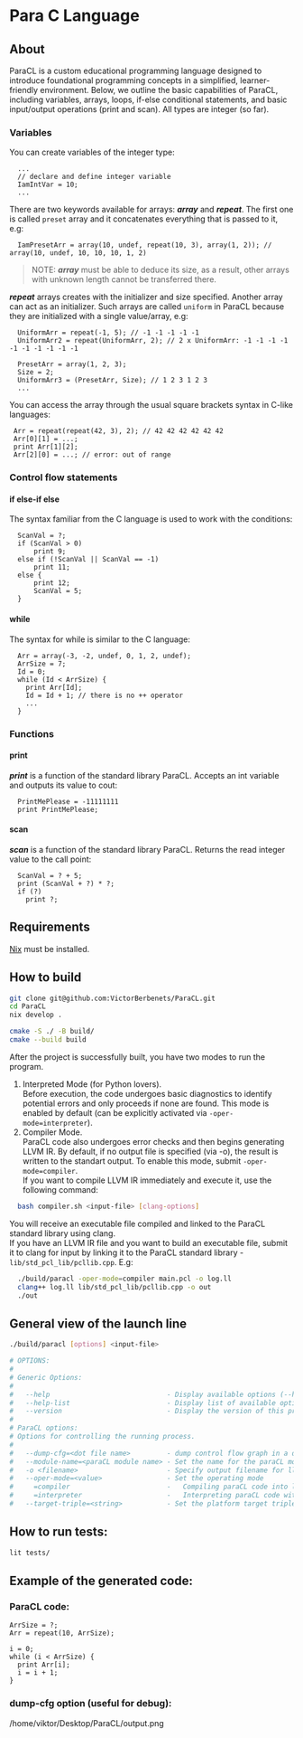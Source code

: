 # Para C Language

## About
ParaCL is a custom educational programming language designed to introduce foundational programming concepts in a simplified, learner-friendly environment. Below, we outline the basic capabilities of ParaCL, including variables, arrays, loops, if-else conditional statements, and basic input/output operations (print and scan). All types are integer (so far).  
### Variables
You can create variables of the integer type:
```
  ...
  // declare and define integer variable
  IamIntVar = 10;
  ...
```
There are two keywords available for arrays: ***array*** and ***repeat***. The first one is called `preset` array and it concatenates everything that is passed to it, e.g:
```
  IamPresetArr = array(10, undef, repeat(10, 3), array(1, 2)); // array(10, undef, 10, 10, 10, 1, 2)
```
> NOTE: ***array*** must be able to deduce its size, as a result, other arrays with unknown length cannot be transferred there. 

***repeat*** arrays creates with the initializer and size specified. Another array can act as an initializer.  Such arrays are called `uniform` in ParaCL because they are initialized with a single value/array, e.g:
```
  UniformArr = repeat(-1, 5); // -1 -1 -1 -1 -1
  UniformArr2 = repeat(UniformArr, 2); // 2 x UniformArr: -1 -1 -1 -1 -1 -1 -1 -1 -1 -1

  PresetArr = array(1, 2, 3);
  Size = 2;
  UniformArr3 = (PresetArr, Size); // 1 2 3 1 2 3
  ...
```
You can access the array through the usual square brackets syntax in C-like languages:  
```
 Arr = repeat(repeat(42, 3), 2); // 42 42 42 42 42 42
 Arr[0][1] = ...;
 print Arr[1][2];
 Arr[2][0] = ...; // error: out of range
```
### Control flow statements  
#### if else-if else
The syntax familiar from the C language is used to work with the conditions:
```
  ScanVal = ?;
  if (ScanVal > 0)
      print 9;
  else if (!ScanVal || ScanVal == -1)
      print 11;
  else {
      print 12;
      ScanVal = 5;
  }
```
#### while
The syntax for while is similar to the C language:
```
  Arr = array(-3, -2, undef, 0, 1, 2, undef);
  ArrSize = 7;
  Id = 0;
  while (Id < ArrSize) {
    print Arr[Id];
    Id = Id + 1; // there is no ++ operator
    ...
  }
```
### Functions
#### print
***print*** is a function of the standard library ParaCL. Accepts an int variable and outputs its value to cout:
```
  PrintMePlease = -11111111
  print PrintMePlease;
```
#### scan
***scan*** is a function of the standard library ParaCL. Returns the read integer value to the call point:
```
  ScanVal = ? + 5;
  print (ScanVal + ?) * ?;
  if (?)
    print ?;
```
## Requirements
[Nix](https://nixos.org/download/) must be installed. 
## How to build
```bash
git clone git@github.com:VictorBerbenets/ParaCL.git
cd ParaCL
nix develop .

cmake -S ./ -B build/
cmake --build build
```
After the project is successfully built, you have two modes to run the program.
1) Interpreted Mode (for Python lovers).  
Before execution, the code undergoes basic diagnostics to identify potential errors and only proceeds if none are found. This mode is enabled by default (can be explicitly activated via `-oper-mode=interpreter`).  
2) Compiler Mode.  
ParaCL code also undergoes error checks and then begins generating LLVM IR. By default, if no output file is specified (via -o), the result is written to the standart output. To enable this mode, submit `-oper-mode=compiler`.  
If you want to compile LLVM IR immediately and execute it, use the following command:  
```bash
  bash compiler.sh <input-file> [clang-options]
```
You will receive an executable file compiled and linked to the ParaCL standard library using clang.  
If you have an LLVM IR file and you want to build an executable file, submit it to clang for input by linking it to the ParaCL standard library - `lib/std_pcl_lib/pcllib.cpp`. E.g:  
```bash
  ./build/paracl -oper-mode=compiler main.pcl -o log.ll
  clang++ log.ll lib/std_pcl_lib/pcllib.cpp -o out
  ./out
```
## General view of the launch line
```bash
./build/paracl [options] <input-file>

# OPTIONS:
#
# Generic Options:
#
#   --help                             - Display available options (--help-hidden for more)
#   --help-list                        - Display list of available options (--help-list-hidden for more)
#   --version                          - Display the version of this program
#
# ParaCL options:
# Options for controlling the running process.
#
#   --dump-cfg=<dot file name>         - dump control flow graph in a dot file
#   --module-name=<paraCL module name> - Set the name for the paraCL module
#   -o <filename>                      - Specify output filename for llvm IR
#   --oper-mode=<value>                - Set the operating mode
#     =compiler                        -   Compiling paraCL code into llvm IR
#     =interpreter                     -   Interpreting paraCL code without compiling
#   --target-triple=<string>           - Set the platform target triple
```
## How to run tests:
```bash
lit tests/
```
## Example of the generated code:
### ParaCL code:  
```
ArrSize = ?;
Arr = repeat(10, ArrSize);

i = 0;
while (i < ArrSize) {
  print Arr[i];
  i = i + 1;
}
```
### dump-cfg option (useful for debug):  
/home/viktor/Desktop/ParaCL/output.png
